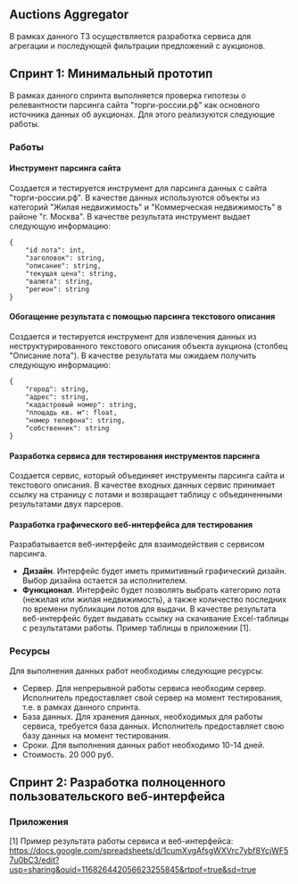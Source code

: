 ## Auctions Aggregator

В рамках данного ТЗ осуществляется разработка сервиса для агрегации и последующей фильтрации предложений с аукционов.

## Спринт 1: Минимальный прототип

В рамках данного спринта выполняется проверка гипотезы о релевантности парсинга сайта "торги-россии.рф" как основного источника данных об аукционах. Для этого реализуются следующие работы.

### Работы

#### Инструмент парсинга сайта

Создается и тестируется инструмент для парсинга данных с сайта "торги-россии.рф". В качестве данных используются объекты из категорий "Жилая недвижимость" и "Коммерческая недвижимость" в районе "г. Москва". В качестве результата инструмент выдает следующую информацию:

```
{
    "id лота": int,
    "заголовок": string,
    "описание": string,
    "текущая цена": string,
    "валюта": string,
    "регион": string
}
```

#### Обогащение результата с помощью парсинга текстового описания

Создается и тестируется инструмент для извлечения данных из неструктурированного текстового описания объекта аукциона (столбец "Описание лота"). В качестве результата мы ожидаем получить следующую информацию:

```
{
    "город": string,
    "адрес": string,
    "кадастровый номер": string,
    "площадь кв. м": float,
    "номер телефона": string,
    "собственник": string
}
```

#### Разработка сервиса для тестирования инструментов парсинга

Создается сервис, который объединяет инструменты парсинга сайта и текстового описания. В качестве входных данных сервис принимает ссылку на страницу с лотами и возвращает таблицу с объединенными результатами двух парсеров.

#### Разработка графического веб-интерфейса для тестирования

Разрабатывается веб-интерфейс для взаимодействия с сервисом парсинга.

- **Дизайн**. Интерфейс будет иметь примитивный графический дизайн. Выбор дизайна остается за исполнителем.
- **Функционал**. Интерфейс будет позволять выбрать категорию лота (нежилая или жилая недвижимость), а также количество последних по времени публикации лотов для выдачи. В качестве результата веб-интерфейс будет выдавать ссылку на скачивание Excel-таблицы с результатами работы. Пример таблицы в приложении [1].

### Ресурсы

Для выполнения данных работ необходимы следующие ресурсы:

- Сервер. Для непрерывной работы сервиса необходим сервер. Исполнитель предоставляет свой сервер на момент тестирования, т.е. в рамках данного спринта.
- База данных. Для хранения данных, необходимых для работы сервиса, требуется база данных. Исполнитель предоставляет свою базу данных на момент тестирования.
- Сроки. Для выполнения данных работ необходимо 10-14 дней.
- Стоимость. 20 000 руб.

## Спринт 2: Разработка полноценного пользовательского веб-интерфейса

### Приложения

[1] Пример результата работы сервиса и веб-интерфейса: https://docs.google.com/spreadsheets/d/1cumXvgAfsgWXVrc7ybf8YcjWF57u0bC3/edit?usp=sharing&ouid=116826442056623255845&rtpof=true&sd=true
